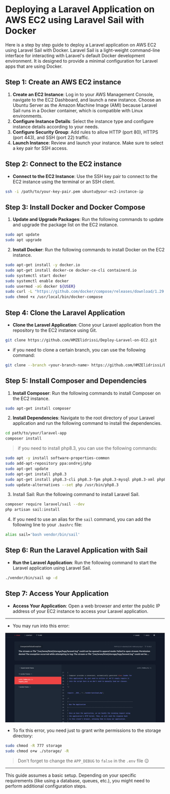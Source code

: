 # Deploying a Laravel Application on AWS EC2 using Laravel Sail with Docker
Here is a step by step guide to deploy a Laravel application on AWS EC2 using Laravel Sail with Docker. Laravel Sail is a light-weight command-line interface for interacting with Laravel's default Docker development environment. It is designed to provide a minimal configuration for Laravel apps that are using Docker.

## Step 1: Create an AWS EC2 instance
1. **Create an EC2 Instance**: Log in to your AWS Management Console, navigate to the EC2 Dashboard, and launch a new instance. Choose an Ubuntu Server as the Amazon Machine Image (AMI) because Laravel Sail runs in a Docker container, which is compatible with Linux environments.
2. **Configure Instance Details**: Select the instance type and configure instance details according to your needs.
3. **Configure Security Group**: Add rules to allow HTTP (port 80), HTTPS (port 443), and SSH (port 22) traffic.
4. **Launch Instance**: Review and launch your instance. Make sure to select a key pair for SSH access.

## Step 2: Connect to the EC2 instance
- **Connect to the EC2 Instance**: Use the SSH key pair to connect to the EC2 instance using the terminal or an SSH client.
```bash
ssh -i /path/to/your-key-pair.pem ubuntu@your-ec2-instance-ip
```

## Step 3: Install Docker and Docker Compose
1. **Update and Upgrade Packages**: Run the following commands to update and upgrade the package list on the EC2 instance.
```bash
sudo apt update
sudo apt upgrade
```
2. **Install Docker**: Run the following commands to install Docker on the EC2 instance.
```bash
sudo apt-get install -y docker.io
sudo apt-get install docker-ce docker-ce-cli containerd.io
sudo systemctl start docker
sudo systemctl enable docker
sudo usermod -aG docker ${USER}
sudo curl -L "https://github.com/docker/compose/releases/download/1.29.2/docker-compose-$(uname -s)-$(uname -m)" -o /usr/local/bin/docker-compose
sudo chmod +x /usr/local/bin/docker-compose
```

## Step 4: Clone the Laravel Application
- **Clone the Laravel Application**: Clone your Laravel application from the repository to the EC2 instance using Git.
```bash
git clone https://github.com/HMZElidrissi/Deploy-Laravel-on-EC2.git
```
- if you need to clone a certain branch, you can use the following command:
```bash
git clone --branch <your-branch-name> https://github.com/HMZElidrissi/Deploy-Laravel-on-EC2.git
```

## Step 5: Install Composer and Dependencies
1. **Install Composer**: Run the following commands to install Composer on the EC2 instance.
```bash
sudo apt-get install composer
```
2. **Install Dependencies**: Navigate to the root directory of your Laravel application and run the following command to install the dependencies.
```bash
cd path/to/your/laravel-app
composer install
```
> if you need to install php8.3, you can use the following commands:
```bash
sudo apt -y install software-properties-common
sudo add-apt-repository ppa:ondrej/php
sudo apt-get update
sudo apt-get install php8.3
sudo apt-get install php8.3-cli php8.3-fpm php8.3-mysql php8.3-xml php8.3-mbstring php8.3-curl php8.3-zip php8.3-intl php8.3-gd
sudo update-alternatives --set php /usr/bin/php8.3
```

3. Install Sail: Run the following command to install Laravel Sail.
```bash
composer require laravel/sail --dev
php artisan sail:install
```

4. If you need to use an alias for the `sail` command, you can add the following line to your `.bashrc` file:
```bash
alias sail='bash vendor/bin/sail'
```

## Step 6: Run the Laravel Application with Sail
- **Run the Laravel Application**: Run the following command to start the Laravel application using Laravel Sail.
```bash
./vendor/bin/sail up -d
```

## Step 7: Access Your Application
- **Access Your Application**: Open a web browser and enter the public IP address of your EC2 instance to access your Laravel application.

---
- You may run into this error:

<img src="Screenshot from 2024-03-04 20-14-53.png" alt="error" width="800"/>

- To fix this error, you need just to grant write permissions to the storage directory:
```bash
sudo chmod -R 777 storage
sudo chmod o+w ./storage/ -R
```
> Don't forget to change the `APP_DEBUG` to `false` in the `.env` file 😉

---
This guide assumes a basic setup. Depending on your specific requirements (like using a database, queues, etc.), you might need to perform additional configuration steps.